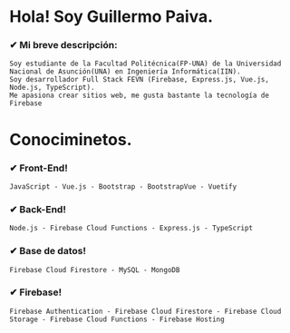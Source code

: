# Hola! Soy Guillermo Paiva.

<!--
### ✔ Mi información:
- Sitio web: [guillepaivag.web.app](https://guillepaivag.web.app)
-->

### ✔ Mi breve descripción:
~~~
Soy estudiante de la Facultad Politécnica(FP-UNA) de la Universidad Nacional de Asunción(UNA) en Ingeniería Informática(IIN). 
Soy desarrollador Full Stack FEVN (Firebase, Express.js, Vue.js, Node.js, TypeScript). 
Me apasiona crear sitios web, me gusta bastante la tecnología de Firebase
~~~

# Conociminetos.

### ✔ Front-End!
~~~
JavaScript - Vue.js - Bootstrap - BootstrapVue - Vuetify
~~~

### ✔ Back-End!
~~~
Node.js - Firebase Cloud Functions - Express.js - TypeScript
~~~

### ✔ Base de datos!
~~~
Firebase Cloud Firestore - MySQL - MongoDB
~~~

### ✔ Firebase!
~~~
Firebase Authentication - Firebase Cloud Firestore - Firebase Cloud Storage - Firebase Cloud Functions - Firebase Hosting
~~~








